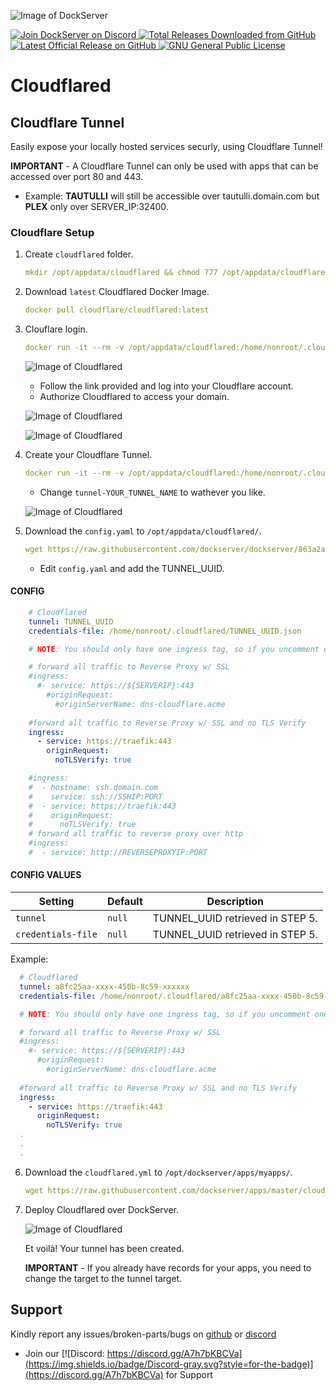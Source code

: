 ![Image of DockServer](/img/container_images/docker-cloudflared.png)

<p align="left">
    <a href="https://discord.gg/FYSvu83caM">
        <img src="https://discord.com/api/guilds/830478558995415100/widget.png?label=Discord%20Server&logo=discord" alt="Join DockServer on Discord">
    </a>
        <a href="https://github.com/dockserver/dockserver/releases">
        <img src="https://img.shields.io/github/downloads/dockserver/dockserver/total?label=Total%20Downloads&logo=github" alt="Total Releases Downloaded from GitHub">
    </a>
    <a href="https://github.com/dockserver/dockserver/releases/latest">
        <img src="https://img.shields.io/github/v/release/dockserver/dockserver?include_prereleases&label=Latest%20Release&logo=github" alt="Latest Official Release on GitHub">
    </a>
    <a href="https://github.com/dockserver/dockserver/blob/master/LICENSE">
        <img src="https://img.shields.io/github/license/dockserver/dockserver?label=License&logo=gnu" alt="GNU General Public License">
    </a>
</p>


# Cloudflared

## Cloudflare Tunnel

Easily expose your locally hosted services securly, using Cloudflare Tunnel!

**IMPORTANT** - A Cloudflare Tunnel can only be used with apps that can be accessed over port 80 and 443.
- Example: **TAUTULLI** will still be accessible over tautulli.domain.com but **PLEX** only over SERVER_IP:32400.

### Cloudflare Setup

1. Create `cloudflared` folder.

    ```yaml
    mkdir /opt/appdata/cloudflared && chmod 777 /opt/appdata/cloudflared
    ```

2. Download `latest` Cloudflared Docker Image.

    ```yaml
    docker pull cloudflare/cloudflared:latest
    ```

3. Clouflare login.

    ```yaml
    docker run -it --rm -v /opt/appdata/cloudflared:/home/nonroot/.cloudflared/ cloudflare/cloudflared:latest tunnel login
    ```

    ![Image of Cloudflared](/img/cloudflared/login.png)

    - Follow the link provided and log into your Cloudflare account.
    - Authorize Cloudflared to access your domain.

    ![Image of Cloudflared](/img/cloudflared/authorize.png)

    ![Image of Cloudflared](/img/cloudflared/success.png)

4. Create your Cloudflare Tunnel. 

    ```yaml
    docker run -it --rm -v /opt/appdata/cloudflared:/home/nonroot/.cloudflared/ cloudflare/cloudflared:latest tunnel create tunnel-YOUR_TUNNEL_NAME
    ```

    - Change `tunnel-YOUR_TUNNEL_NAME` to wathever you like.

    ![Image of Cloudflared](/img/cloudflared/tunnel.png)

5. Download the `config.yaml` to `/opt/appdata/cloudflared/`.

    ```yaml
    wget https://raw.githubusercontent.com/dockserver/dockserver/863a2a0dacaf1a9f076d236f1f918dbbed138865/traefik/templates/cloudflared/config.yaml -O /opt/appdata/cloudflared/config.yaml
    ```

    - Edit `config.yaml` and add the TUNNEL_UUID.

  #### CONFIG

  ```yaml
      # Cloudflared
      tunnel: TUNNEL_UUID 
      credentials-file: /home/nonroot/.cloudflared/TUNNEL_UUID.json

      # NOTE: You should only have one ingress tag, so if you uncomment one block comment the others

      # forward all traffic to Reverse Proxy w/ SSL
      #ingress:
        #- service: https://${SERVERIP}:443
          #originRequest:
            #originServerName: dns-cloudflare.acme
      
      #forward all traffic to Reverse Proxy w/ SSL and no TLS Verify
      ingress:
        - service: https://traefik:443
          originRequest:
            noTLSVerify: true

      #ingress:
      #  - hostname: ssh.domain.com
      #    service: ssh://SSHIP:PORT
      #  - service: https://traefik:443
      #    originRequest:
      #      noTLSVerify: true
      # forward all traffic to reverse proxy over http
      #ingress:
      #  - service: http://REVERSEPROXYIP:PORT
  ```

  #### CONFIG VALUES
  |Setting   |Default|Description|
  |----------|-------|-----------|
  |`tunnel`    |`null` |TUNNEL_UUID retrieved in STEP 5.|
  |`credentials-file`    |`null` |TUNNEL_UUID retrieved in STEP 5.|

  Example: 

  ```yaml
    # Cloudflared
    tunnel: a8fc25aa-xxxx-450b-8c59-xxxxxx 
    credentials-file: /home/nonroot/.cloudflared/a8fc25aa-xxxx-450b-8c59-xxxxxx.json

    # NOTE: You should only have one ingress tag, so if you uncomment one block comment the others

    # forward all traffic to Reverse Proxy w/ SSL
    #ingress:
      #- service: https://${SERVERIP}:443
        #originRequest:
          #originServerName: dns-cloudflare.acme
      
    #forward all traffic to Reverse Proxy w/ SSL and no TLS Verify
    ingress:
      - service: https://traefik:443
        originRequest:
          noTLSVerify: true
    .
    .
    .
  ```

6. Download the `cloudflared.yml` to `/opt/dockserver/apps/myapps/`.

   ```yaml
   wget https://raw.githubusercontent.com/dockserver/apps/master/cloudflared/docker-compose.yml -O /opt/dockserver/apps/myapps/cloudflared.yml
   ```

7. Deploy Cloudflared over DockServer.


    ![Image of Cloudflared](/img/cloudflared/record.png)

    Et voilà! Your tunnel has been created.

    **IMPORTANT** - If you already have records for your apps, you need to change the target to the tunnel target.

## Support

Kindly report any issues/broken-parts/bugs on [github](https://github.com/dockserver/dockserver/issues) or [discord](https://discord.gg/A7h7bKBCVa)

- Join our [![Discord: https://discord.gg/A7h7bKBCVa](https://img.shields.io/badge/Discord-gray.svg?style=for-the-badge)](https://discord.gg/A7h7bKBCVa) for Support
